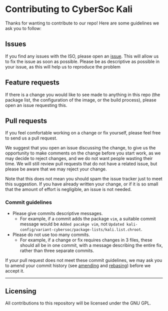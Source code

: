 # Contributing to CyberSoc Kali

Thanks for wanting to contribute to our repo! Here are some guidelines we ask you to follow:

## Issues

If you find any issues with the ISO, please open an [issue](https://github.com/CyberSocYork/CyberSocKali/issues/new/choose). This will allow us to fix the issue as soon as possible. Please be as descriptive as possible in your issue, as this will help us to reproduce the problem

## Feature requests

If there is a change you would like to see made to anything in this repo (the package list, the configuration of the image, or the build process), please open an issue requesting this.

## Pull requests

If you feel comfortable working on a change or fix yourself, please feel free to send us a pull request.

We suggest that you open an issue discussing the change, to give us the opportunity to make comments on the change before you start work, as we may decide to reject changes, and we do not want people wasting their time. We will still review pull requests that do not have a related issue, but please be aware that we may reject your change.

Note that this does not mean you should spam the issue tracker just to meet this suggestion. If you have already written your change, or if it is so small that the amount of effort is negligible, an issue is not needed.

### Commit guidelines

- Please give commits descriptive messages.
  - For example, if a commit adds the package `vim`, a suitable commit message would be `Added pacakge vim`, not `Updated kali-config/variant-cybersoc/package-lists/kali.list.chroot`.
- Please do not use too many commits.
  - For example, if a change or fix requires changes in 3 files, these should all be in one commit, with a message describing the entire fix, rather than three separate commits.

If your pull request does not meet these commit guidelines, we may ask you to amend your commit history (see [amending](https://docs.github.com/en/github/committing-changes-to-your-project/changing-a-commit-message) and [rebasing](https://docs.github.com/en/github/using-git/about-git-rebase)) before we accept it.

---

## Licensing

All contributions to this repository will be licensed under the GNU GPL.
